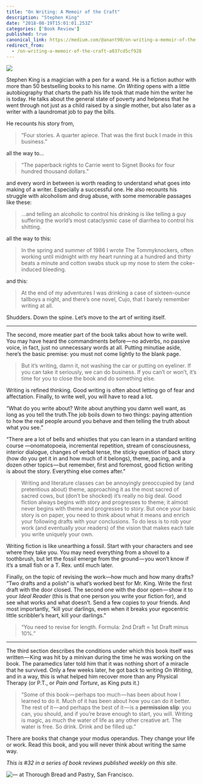 ```yaml
---
title: "On Writing: A Memoir of the Craft"
description: "Stephen King"
date: "2018-08-19T15:01:01.253Z"
categories: ['Book Review']
published: true
canonical_link: https://medium.com/@anant90/on-writing-a-memoir-of-the-craft-a037cd5cf928
redirect_from:
  - /on-writing-a-memoir-of-the-craft-a037cd5cf928
---
```


![](/assets/blog/on-writing-a-memoir-of-the-craft/asset-1.jpeg)

Stephen King is a magician with a pen for a wand. He is a fiction author with more than 50 bestselling books to his name. _On Writing_ opens with a little autobiography that charts the path his life took that made him the writer he is today. He talks about the general state of poverty and helpness that he went through not just as a child raised by a single mother, but also later as a writer with a laundromat job to pay the bills.

He recounts his story from,

> “Four stories. A quarter apiece. That was the first buck I made in this business.”

all the way to…

> “The paperback rights to Carrie went to Signet Books for four hundred thousand dollars.”

and every word in between is worth reading to understand what goes into making of a writer. Especially a successful one. He also recounts his struggle with alcoholism and drug abuse, with some memorable passages like these:

> …and telling an alcoholic to control his drinking is like telling a guy suffering the world’s most cataclysmic case of diarrhea to control his shitting.

all the way to this:

> In the spring and summer of 1986 I wrote The Tommyknockers, often working until midnight with my heart running at a hundred and thirty beats a minute and cotton swabs stuck up my nose to stem the coke-induced bleeding.

and this:

> At the end of my adventures I was drinking a case of sixteen-ounce tallboys a night, and there’s one novel, Cujo, that I barely remember writing at all.

Shudders. Down the spine. Let’s move to the art of writing itself.

---

The second, more meatier part of the book talks about how to write well. You may have heard the commandments before — no adverbs, no passive voice, in fact, just no unnecessary words at all. Putting minutiae aside, here’s the basic premise: you must not come lightly to the blank page.

> But it’s writing, damn it, not washing the car or putting on eyeliner. If you can take it seriously, we can do business. If you can’t or won’t, it’s time for you to close the book and do something else.

Writing is refined thinking. Good writing is often about letting go of fear and affectation. Finally, to write well, you will have to read a lot.

“What do you write about? Write about anything you damn well want, as long as you tell the truth.The job boils down to two things: paying attention to how the real people around you behave and then telling the truth about what you see.”

“There are a lot of bells and whistles that you can learn in a standard writing course —onomatopoeia, incremental repetition, stream of consciousness, interior dialogue, changes of verbal tense, the sticky question of back story (how do you get it in and how much of it belongs), theme, pacing, and a dozen other topics — but remember, first and foremost, good fiction writing is about the story. Everything else comes after.”

> Writing and literature classes can be annoyingly preoccupied by (and pretentious about) theme, approaching it as the most sacred of sacred cows, but (don’t be shocked) it’s really no big deal. Good fiction always begins with story and progresses to theme; it almost never begins with theme and progresses to story. But once your basic story is on paper, you need to think about what it means and enrich your following drafts with your conclusions. To do less is to rob your work (and eventually your readers) of the vision that makes each tale you write uniquely your own.

Writing fiction is like unearthing a fossil. Start with your characters and see where they take you. You may need everything from a shovel to a toothbrush, but let the fossil emerge from the ground — you won’t know if it’s a small fish or a T. Rex. until much later.

Finally, on the topic of revising the work—how much and how many drafts? “Two drafts and a polish” is what’s worked best for Mr. King. Write the first draft with the door closed. The second one with the door open — show it to your _Ideal Reader_ (this is that one person you write your fiction for), and see what works and what doesn’t. Send a few copies to your friends. And most importantly, “kill your darlings, even when it breaks your egocentric little scribbler’s heart, kill your darlings.”

> “You need to revise for length. Formula: 2nd Draft = 1st Draft minus 10%.”

---

The third section describes the conditions under which this book itself was written — King was hit by a minivan during the time he was working on the book. The paramedics later told him that it was nothing short of a miracle that he survived. Only a few weeks later, he got back to writing _On Writing_, and in a way, this is what helped him recover more than any Physical Therapy (or P.T., or _Pain and Torture_, as King puts it.)

> “Some of this book — perhaps too much — has been about how I learned to do it. Much of it has been about how you can do it better. The rest of it — and perhaps the best of it — is a **permission slip**: you can, you should, and if you’re brave enough to start, you will. Writing is magic, as much the water of life as any other creative art. The water is free. So drink. Drink and be filled up.”

There are books that change your modus operandus. They change your life or work. Read this book, and you will never think about writing the same way.

_This is #32 in a series of book reviews published weekly on this site._

![— at Thorough Bread and Pastry, San Francisco.](/assets/blog/on-writing-a-memoir-of-the-craft/asset-2.jpeg)
